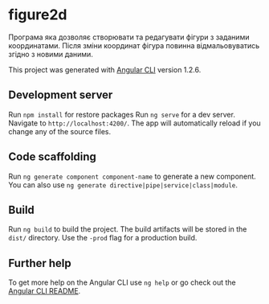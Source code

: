 # figure2d

Програма яка дозволяє створювати та редагувати фігури з заданими координатами. Після зміни координат фігура повинна відмальовуватись згідно з новими даними.

This project was generated with [Angular CLI](https://github.com/angular/angular-cli) version 1.2.6.

## Development server

Run `npm install` for restore packages
Run `ng serve` for a dev server. Navigate to `http://localhost:4200/`. The app will automatically reload if you change any of the source files.

## Code scaffolding

Run `ng generate component component-name` to generate a new component. You can also use `ng generate directive|pipe|service|class|module`.

## Build

Run `ng build` to build the project. The build artifacts will be stored in the `dist/` directory. Use the `-prod` flag for a production build.

## Further help

To get more help on the Angular CLI use `ng help` or go check out the [Angular CLI README](https://github.com/angular/angular-cli/blob/master/README.md).